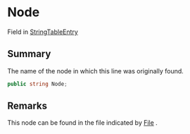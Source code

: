 # Node

Field in [StringTableEntry](/api/csharp/yarn.unity.stringtableentry.md)

## Summary


The name of the node in which this line was originally found.


```csharp
public string Node;
```

## Remarks


This node can be found in the file indicated by  <a href="yarn.unity.stringtableentry.file.md">File</a> .


